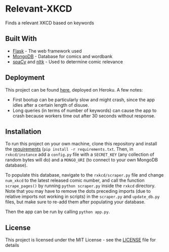 # Relevant-XKCD

Finds a relevant XKCD based on keywords

## Built With

* [Flask](https://flask.palletsprojects.com/en/1.1.x/) - The web framework used
* [MongoDB](https://www.mongodb.com/) - Database for comics and wordbank
* [spaCy](https://spacy.io/) and [nltk](https://www.nltk.org/) - Used to determine comic relevance

## Deployment

This project can be found [here](https://calm-harbor-73921.herokuapp.com), deployed on Heroku. A few notes:
* First bootup can be particularly slow and might crash, since the app idles after a certain length of disuse.
* Long queries (in terms of number of keywords) can cause the app to crash because workers time out after 30 seconds without response.

## Installation

To run this project on your own machine, clone this repository and install the [requirements](requirements.txt) (`pip install -r requirements.txt`. Then, in `rxkcd/instance` add a `config.py` file with a `SECRET_KEY` (any collection of random bytes will do) and a `MONGO_URI` (to connect to your own MongoDB database).

To populate this database, navigate to the `rxkcd/scraper.py` file and change `num_xkcd` to the latest released comic number, and call the function `scrape_pages()` by running `python scraper.py` inside the `rxkcd` directory. Note that you may have to remove the dots preceding imports (due to relative imports not working in scripts) in the `scraper.py` and `update_db.py` files, but make sure to re-add them after populating your database.

Then the app can be run by calling `python app.py`.

## License

This project is licensed under the MIT License - see the [LICENSE](LICENSE) file for details
